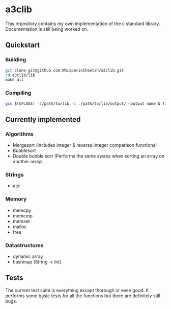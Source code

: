 # a3clib
This repository contains my own implementation of the c standard library. Documentation is still being worked on.

## Quickstart

### Building
```sh
git clone git@github.com:WhisperinCheetah/a3clib.git
cd a3clib/lib
make all
```

### Compiling
```sh
gcc $(CFLAGS) -I/path/to/lib -L../path/to/lib/output/ <output name & file you're compiling> -la3clib  
```

## Currently implemented
### Algorithms
- Mergesort (includes integer & reverse integer comparison functions)
- Bubblesort
- Double bubble sort (Performs the same swaps when sorting an array on another array)

### Strings
- atoi

### Memory
- memcpy
- memcmp
- memset
- malloc
- free

### Datastructures
- dynamic array
- hashmap (String -> Int)

## Tests
The current test suite is everything except thorough or even good. It performs some basic tests for all the functions but there are definitely still bugs.

